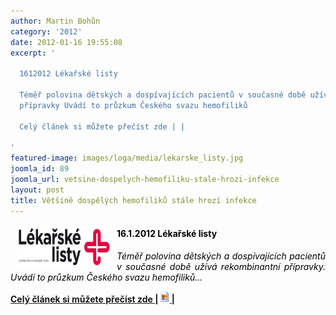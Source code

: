 ```yaml
---
author: Martin Bohůn
category: '2012'
date: 2012-01-16 19:55:08
excerpt: '

  1612012 Lékařské listy

  Téměř polovina dětských a dospívajících pacientů v současné době užívá rekombinantní
  přípravky Uvádí to průzkum Českého svazu hemofiliků

  Celý článek si můžete přečíst zde | |

'
featured-image: images/loga/media/lekarske_listy.jpg
joomla_id: 89
joomla_url: vetsine-dospelych-hemofiliku-stale-hrozi-infekce
layout: post
title: Většině dospělých hemofiliků stále hrozí infekce
---
```


<p><img src="images/loga/media/lekarske_listy.jpg" border="0" width="150" height="66" style="margin-left: 10px; margin-right: 10px; float: left;" /></p>
<h4><span style="color: #000000;">16.1.2012 Lékařské listy</span></h4>
<p style="text-align: justify;"><em><span style="color: #000000;">Téměř polovina dětských a dospívajících pacientů v současné době užívá rekombinantní přípravky. Uvádí to průzkum Českého svazu hemofiliků...</span></em></p>
<p><strong><a href="images/dokumenty-pdf-doc/csh-v-mediich/lekarske_listy_16012012.jpg" title="Většině dospělých hemofiliků stále hrozí infekce">Celý článek si můžete přečíst zde |<img src="images/Ikony/jpg-icon.png" border="0" width="18" height="18" /> |</a></strong></p>
<p><strong><br /></strong></p>